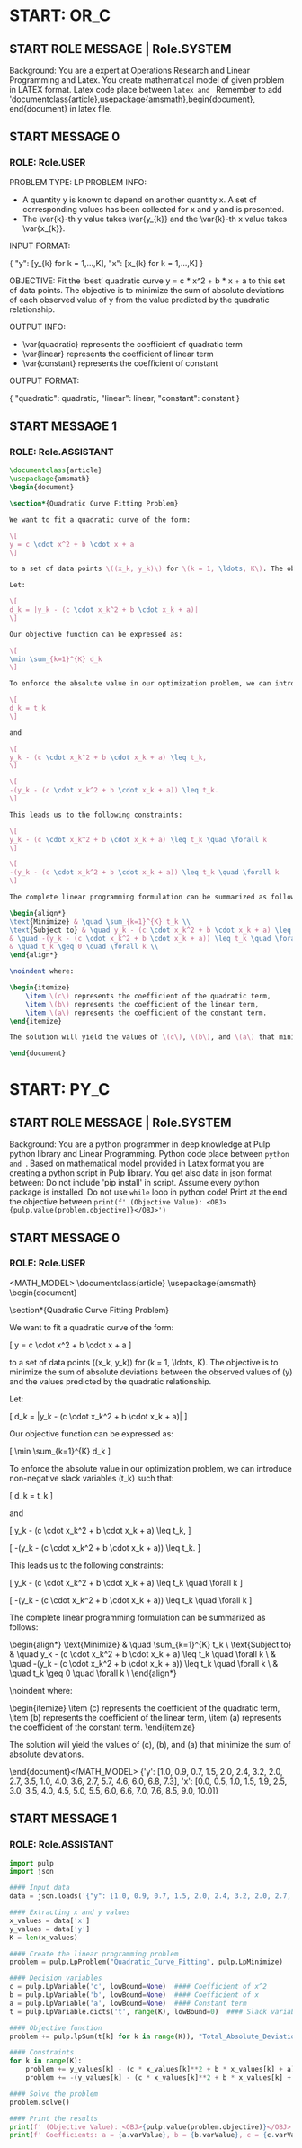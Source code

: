 # START: OR_C 
## START ROLE MESSAGE | Role.SYSTEM 
Background: You are a expert at Operations Research and Linear Programming and Latex. You create mathematical model of given problem in LATEX format. Latex code place between ```latex and ``` Remember to add 'documentclass{article},usepackage{amsmath},begin{document}, end{document} in latex file. 
## START MESSAGE 0 
### ROLE: Role.USER
<DESCRIPTION>
PROBLEM TYPE: LP
PROBLEM INFO:

- A quantity y is known to depend on another quantity x. A set of corresponding values has been collected for x and y and is presented.
- The \var{k}-th y value takes \var{y_{k}} and the \var{k}-th x value takes \var{x_{k}}.

INPUT FORMAT:

{
    "y": [y_{k} for k = 1,...,K],
    "x": [x_{k} for k = 1,...,K]
}


OBJECTIVE: Fit the ‘best’ quadratic curve y = c * x^2 + b * x + a to this set of data points. The objective is to minimize the sum of absolute deviations of each observed value of y from the value predicted by the quadratic relationship.

OUTPUT INFO:

- \var{quadratic} represents the coefficient of quadratic term
- \var{linear} represents the coefficient of linear term
- \var{constant} represents the coefficient of constant

OUTPUT FORMAT:

{
    "quadratic": quadratic,
    "linear": linear,
    "constant": constant
}
</DESCRIPTION>


## START MESSAGE 1 
### ROLE: Role.ASSISTANT
```latex
\documentclass{article}
\usepackage{amsmath}
\begin{document}

\section*{Quadratic Curve Fitting Problem}

We want to fit a quadratic curve of the form:

\[
y = c \cdot x^2 + b \cdot x + a
\]

to a set of data points \((x_k, y_k)\) for \(k = 1, \ldots, K\). The objective is to minimize the sum of absolute deviations between the observed values of \(y\) and the values predicted by the quadratic relationship.

Let:

\[
d_k = |y_k - (c \cdot x_k^2 + b \cdot x_k + a)|
\]

Our objective function can be expressed as:

\[
\min \sum_{k=1}^{K} d_k
\]

To enforce the absolute value in our optimization problem, we can introduce non-negative slack variables \(t_k\) such that:

\[
d_k = t_k
\]

and

\[
y_k - (c \cdot x_k^2 + b \cdot x_k + a) \leq t_k,
\]

\[
-(y_k - (c \cdot x_k^2 + b \cdot x_k + a)) \leq t_k.
\]

This leads us to the following constraints:

\[
y_k - (c \cdot x_k^2 + b \cdot x_k + a) \leq t_k \quad \forall k
\]

\[
-(y_k - (c \cdot x_k^2 + b \cdot x_k + a)) \leq t_k \quad \forall k
\]

The complete linear programming formulation can be summarized as follows:

\begin{align*}
\text{Minimize} & \quad \sum_{k=1}^{K} t_k \\
\text{Subject to} & \quad y_k - (c \cdot x_k^2 + b \cdot x_k + a) \leq t_k \quad \forall k \\
& \quad -(y_k - (c \cdot x_k^2 + b \cdot x_k + a)) \leq t_k \quad \forall k \\
& \quad t_k \geq 0 \quad \forall k \\
\end{align*}

\noindent where:

\begin{itemize}
    \item \(c\) represents the coefficient of the quadratic term,
    \item \(b\) represents the coefficient of the linear term,
    \item \(a\) represents the coefficient of the constant term.
\end{itemize}

The solution will yield the values of \(c\), \(b\), and \(a\) that minimize the sum of absolute deviations.

\end{document}
```

# START: PY_C 
## START ROLE MESSAGE | Role.SYSTEM 
Background: You are a python programmer in deep knowledge at Pulp python library and Linear Programming. Python code place between ```python and ```. Based on mathematical model provided in Latex format you are creating a python script in Pulp library. You get also data in json format between: <DATA></DATA> Do not include 'pip install' in script. Assume every python package is installed. Do not use `while` loop in python code! Print at the end the objective between <OBJ></OBJ> `print(f' (Objective Value): <OBJ>{pulp.value(problem.objective)}</OBJ>')` 
## START MESSAGE 0 
### ROLE: Role.USER
<MATH_MODEL>
\documentclass{article}
\usepackage{amsmath}
\begin{document}

\section*{Quadratic Curve Fitting Problem}

We want to fit a quadratic curve of the form:

\[
y = c \cdot x^2 + b \cdot x + a
\]

to a set of data points \((x_k, y_k)\) for \(k = 1, \ldots, K\). The objective is to minimize the sum of absolute deviations between the observed values of \(y\) and the values predicted by the quadratic relationship.

Let:

\[
d_k = |y_k - (c \cdot x_k^2 + b \cdot x_k + a)|
\]

Our objective function can be expressed as:

\[
\min \sum_{k=1}^{K} d_k
\]

To enforce the absolute value in our optimization problem, we can introduce non-negative slack variables \(t_k\) such that:

\[
d_k = t_k
\]

and

\[
y_k - (c \cdot x_k^2 + b \cdot x_k + a) \leq t_k,
\]

\[
-(y_k - (c \cdot x_k^2 + b \cdot x_k + a)) \leq t_k.
\]

This leads us to the following constraints:

\[
y_k - (c \cdot x_k^2 + b \cdot x_k + a) \leq t_k \quad \forall k
\]

\[
-(y_k - (c \cdot x_k^2 + b \cdot x_k + a)) \leq t_k \quad \forall k
\]

The complete linear programming formulation can be summarized as follows:

\begin{align*}
\text{Minimize} & \quad \sum_{k=1}^{K} t_k \\
\text{Subject to} & \quad y_k - (c \cdot x_k^2 + b \cdot x_k + a) \leq t_k \quad \forall k \\
& \quad -(y_k - (c \cdot x_k^2 + b \cdot x_k + a)) \leq t_k \quad \forall k \\
& \quad t_k \geq 0 \quad \forall k \\
\end{align*}

\noindent where:

\begin{itemize}
    \item \(c\) represents the coefficient of the quadratic term,
    \item \(b\) represents the coefficient of the linear term,
    \item \(a\) represents the coefficient of the constant term.
\end{itemize}

The solution will yield the values of \(c\), \(b\), and \(a\) that minimize the sum of absolute deviations.

\end{document}</MATH_MODEL>
<DATA>
{'y': [1.0, 0.9, 0.7, 1.5, 2.0, 2.4, 3.2, 2.0, 2.7, 3.5, 1.0, 4.0, 3.6, 2.7, 5.7, 4.6, 6.0, 6.8, 7.3], 'x': [0.0, 0.5, 1.0, 1.5, 1.9, 2.5, 3.0, 3.5, 4.0, 4.5, 5.0, 5.5, 6.0, 6.6, 7.0, 7.6, 8.5, 9.0, 10.0]}</DATA>


## START MESSAGE 1 
### ROLE: Role.ASSISTANT
```python
import pulp
import json

#### Input data
data = json.loads('{"y": [1.0, 0.9, 0.7, 1.5, 2.0, 2.4, 3.2, 2.0, 2.7, 3.5, 1.0, 4.0, 3.6, 2.7, 5.7, 4.6, 6.0, 6.8, 7.3], "x": [0.0, 0.5, 1.0, 1.5, 1.9, 2.5, 3.0, 3.5, 4.0, 4.5, 5.0, 5.5, 6.0, 6.6, 7.0, 7.6, 8.5, 9.0, 10.0]}')

#### Extracting x and y values
x_values = data['x']
y_values = data['y']
K = len(x_values)

#### Create the linear programming problem
problem = pulp.LpProblem("Quadratic_Curve_Fitting", pulp.LpMinimize)

#### Decision variables
c = pulp.LpVariable('c', lowBound=None)  #### Coefficient of x^2
b = pulp.LpVariable('b', lowBound=None)  #### Coefficient of x
a = pulp.LpVariable('a', lowBound=None)  #### Constant term
t = pulp.LpVariable.dicts('t', range(K), lowBound=0)  #### Slack variables

#### Objective function
problem += pulp.lpSum(t[k] for k in range(K)), "Total_Absolute_Deviation"

#### Constraints
for k in range(K):
    problem += y_values[k] - (c * x_values[k]**2 + b * x_values[k] + a) <= t[k], f"Upper_Bound_Constraint_{k}"
    problem += -(y_values[k] - (c * x_values[k]**2 + b * x_values[k] + a)) <= t[k], f"Lower_Bound_Constraint_{k}"

#### Solve the problem
problem.solve()

#### Print the results
print(f' (Objective Value): <OBJ>{pulp.value(problem.objective)}</OBJ>')
print(f' Coefficients: a = {a.varValue}, b = {b.varValue}, c = {c.varValue}')
```

